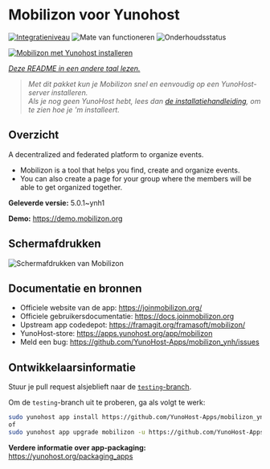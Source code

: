 <!--
NB: Deze README is automatisch gegenereerd door <https://github.com/YunoHost/apps/tree/master/tools/readme_generator>
Hij mag NIET handmatig aangepast worden.
-->

# Mobilizon voor Yunohost

[![Integratieniveau](https://dash.yunohost.org/integration/mobilizon.svg)](https://ci-apps.yunohost.org/ci/apps/mobilizon/) ![Mate van functioneren](https://ci-apps.yunohost.org/ci/badges/mobilizon.status.svg) ![Onderhoudsstatus](https://ci-apps.yunohost.org/ci/badges/mobilizon.maintain.svg)

[![Mobilizon met Yunohost installeren](https://install-app.yunohost.org/install-with-yunohost.svg)](https://install-app.yunohost.org/?app=mobilizon)

*[Deze README in een andere taal lezen.](./ALL_README.md)*

> *Met dit pakket kun je Mobilizon snel en eenvoudig op een YunoHost-server installeren.*  
> *Als je nog geen YunoHost hebt, lees dan [de installatiehandleiding](https://yunohost.org/install), om te zien hoe je 'm installeert.*

## Overzicht

A decentralized and federated platform to organize events.

- Mobilizon is a tool that helps you find, create and organize events.
- You can also create a page for your group where the members will be able to get organized together.


**Geleverde versie:** 5.0.1~ynh1

**Demo:** <https://demo.mobilizon.org>

## Schermafdrukken

![Schermafdrukken van Mobilizon](./doc/screenshots/screenshot1.jpg)

## Documentatie en bronnen

- Officiele website van de app: <https://joinmobilizon.org/>
- Officiele gebruikersdocumentatie: <https://docs.joinmobilizon.org>
- Upstream app codedepot: <https://framagit.org/framasoft/mobilizon/>
- YunoHost-store: <https://apps.yunohost.org/app/mobilizon>
- Meld een bug: <https://github.com/YunoHost-Apps/mobilizon_ynh/issues>

## Ontwikkelaarsinformatie

Stuur je pull request alsjeblieft naar de [`testing`-branch](https://github.com/YunoHost-Apps/mobilizon_ynh/tree/testing).

Om de `testing`-branch uit te proberen, ga als volgt te werk:

```bash
sudo yunohost app install https://github.com/YunoHost-Apps/mobilizon_ynh/tree/testing --debug
of
sudo yunohost app upgrade mobilizon -u https://github.com/YunoHost-Apps/mobilizon_ynh/tree/testing --debug
```

**Verdere informatie over app-packaging:** <https://yunohost.org/packaging_apps>
